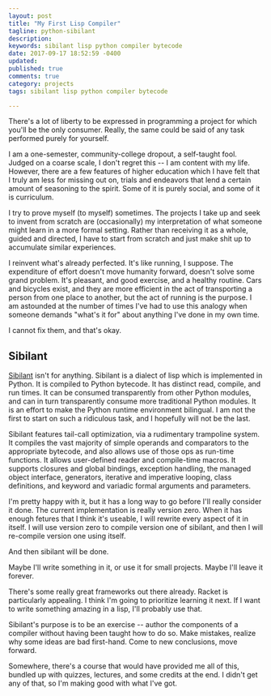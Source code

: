 ```yaml
---
layout: post
title: "My First Lisp Compiler"
tagline: python-sibilant
description:
keywords: sibilant lisp python compiler bytecode
date: 2017-09-17 18:52:59 -0400
updated:
published: true
comments: true
category: projects
tags: sibilant lisp python compiler bytecode

---
```


There's a lot of liberty to be expressed in programming a project
for which you'll be the only consumer. Really, the same could be said
of any task performed purely for yourself.

I am a one-semester, community-college dropout, a self-taught fool.
Judged on a coarse scale, I don't regret this -- I am content with my
life. However, there are a few features of higher education which I
have felt that I truly am less for missing out on, trials and
endeavors that lend a certain amount of seasoning to the spirit. Some
of it is purely social, and some of it is curriculum.

<!-- more -->

I try to prove myself (to myself) sometimes. The projects I take up
and seek to invent from scratch are (occasionally) my interpretation
of what someone might learn in a more formal setting. Rather than
receiving it as a whole, guided and directed, I have to start from
scratch and just make shit up to accumulate similar experiences.

I reinvent what's already perfected. It's like running, I suppose.
The expenditure of effort doesn't move humanity forward, doesn't solve
some grand problem. It's pleasant, and good exercise, and a healthy
routine. Cars and bicycles exist, and they are more efficient in the
act of transporting a person from one place to another, but the act of
running is the purpose. I am astounded at the number of times I've had
to use this analogy when someone demands "what's it for" about
anything I've done in my own time.

I cannot fix them, and that's okay.

## Sibilant

[Sibilant] isn't for anything. Sibilant is a dialect of lisp which is
implemented in Python. It is compiled to Python bytecode. It has
distinct read, compile, and run times. It can be consumed
transparently from other Python modules, and can in turn transparently
consume more traditional Python modules. It is an effort to make the
Python runtime environment bilingual. I am not the first to start on
such a ridiculous task, and I hopefully will not be the last.

[Sibilant]: https://github.com/obriencj/python-sibilant

Sibilant features tail-call optimization, via a rudimentary trampoline
system. It compiles the vast majority of simple operands and
comparators to the appropriate bytecode, and also allows use of those
ops as run-time functions. It allows user-defined reader and
compile-time macros. It supports closures and global bindings,
exception handling, the managed object interface, generators,
iterative and imperative looping, class definitions, and keyword and
variadic formal arguments and parameters.

I'm pretty happy with it, but it has a long way to go before I'll
really consider it done. The current implementation is really version
zero. When it has enough fetures that I think it's useable, I will
rewrite every aspect of it in itself. I will use version zero to
compile version one of sibilant, and then I will re-compile version
one using itself.

And then sibilant will be done.

Maybe I'll write something in it, or use it for small projects. Maybe
I'll leave it forever.

There's some really great frameworks out there already. Racket is
particularly appealing. I think I'm going to prioritize learning it
next. If I want to write something amazing in a lisp, I'll probably
use that.

Sibilant's purpose is to be an exercise -- author the components of a
compiler without having been taught how to do so. Make mistakes,
realize why some ideas are bad first-hand. Come to new conclusions,
move forward.

Somewhere, there's a course that would have provided me all of this,
bundled up with quizzes, lectures, and some credits at the end. I
didn't get any of that, so I'm making good with what I've got.
